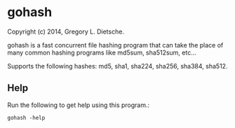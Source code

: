 gohash
======
Copyright (c) 2014, Gregory L. Dietsche.

gohash is a fast concurrent file hashing program that can take the place of
many common hashing programs like md5sum, sha512sum, etc...

Supports the following hashes: md5, sha1, sha224, sha256, sha384, sha512.

Help
-----
Run the following to get help using this program.:

    gohash -help
